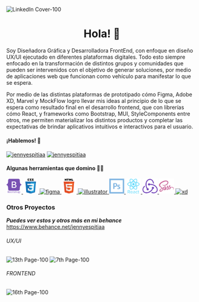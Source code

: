 ![LinkedIn Cover-100](https://user-images.githubusercontent.com/100818343/193979277-55aa8440-c8df-49e2-a345-2857320f8d4b.jpg)


### <h1 align="center"> Hola! 👋 </h1> 

Soy Diseñadora Gráfica y Desarrolladora FrontEnd, con enfoque en diseño UX/UI ejecutado en diferentes plataformas digitales. Todo esto siempre enfocado en la transformación de distintos grupos y comunidades que pueden ser intervenidos con el objetivo de generar soluciones, por medio de aplicaciones web que funcionan como vehículo para manifestar lo que se espera.

Por medio de las distintas plataformas de prototipado cómo Figma, Adobe XD, Marvel y MockFlow logro llevar mis ideas al principio de lo que se espera como resultado final en el desarrollo frontend, que con librerías cómo React, y frameworks como Bootstrap, MUI, StyleComponents entre otros, me permiten materializar los distintos productos y completar las expectativas de brindar aplicativos intuitivos e interactivos para el usuario.

<h4 align="left">¡Hablemos! 💬​</h4>
<p align="left">
<a href="https://linkedin.com/in/jennyespitiaa" target="blank"><img align="center" src="https://raw.githubusercontent.com/rahuldkjain/github-profile-readme-generator/master/src/images/icons/Social/linked-in-alt.svg" alt="jennyespitiaa" height="30" width="40" /></a>
<a href="https://www.behance.net/jennyespitiaa" target="blank"><img align="center" src="https://raw.githubusercontent.com/rahuldkjain/github-profile-readme-generator/master/src/images/icons/Social/behance.svg" alt="jennyespitiaa" height="30" width="40" /></a>
</p>

<h4 align="left">Algunas herramientas que domino 👩‍💻​</h4>

<p align="left"> 
<a href="https://getbootstrap.com" target="_blank" rel="noreferrer"> 
<img src="https://raw.githubusercontent.com/devicons/devicon/master/icons/bootstrap/bootstrap-plain-wordmark.svg" alt="bootstrap" width="40" height="40"/> </a> 
<a href="https://www.w3schools.com/css/" target="_blank" rel="noreferrer"> <img src="https://raw.githubusercontent.com/devicons/devicon/master/icons/css3/css3-original-wordmark.svg" alt="css3" width="40" height="40"/> </a> 
<a href="https://www.figma.com/" target="_blank" rel="noreferrer"> <img src="https://www.vectorlogo.zone/logos/figma/figma-icon.svg" alt="figma" width="40" height="40"/> </a> <a href="https://www.w3.org/html/" target="_blank" rel="noreferrer"> <img src="https://raw.githubusercontent.com/devicons/devicon/master/icons/html5/html5-original-wordmark.svg" alt="html5" width="40" height="40"/> </a> <a href="https://www.adobe.com/in/products/illustrator.html" target="_blank" rel="noreferrer"> <img src="https://www.vectorlogo.zone/logos/adobe_illustrator/adobe_illustrator-icon.svg" alt="illustrator" width="40" height="40"/> </a> <a href="https://www.photoshop.com/en" target="_blank" rel="noreferrer"> <img src="https://raw.githubusercontent.com/devicons/devicon/master/icons/photoshop/photoshop-line.svg" alt="photoshop" width="40" height="40"/> </a> <a href="https://reactjs.org/" target="_blank" rel="noreferrer"> <img src="https://raw.githubusercontent.com/devicons/devicon/master/icons/react/react-original-wordmark.svg" alt="react" width="40" height="40"/> </a> <a href="https://redux.js.org" target="_blank" rel="noreferrer"> <img src="https://raw.githubusercontent.com/devicons/devicon/master/icons/redux/redux-original.svg" alt="redux" width="40" height="40"/> </a> <a href="https://sass-lang.com" target="_blank" rel="noreferrer"> <img src="https://raw.githubusercontent.com/devicons/devicon/master/icons/sass/sass-original.svg" alt="sass" width="40" height="40"/> </a> <a href="https://www.adobe.com/products/xd.html" target="_blank" rel="noreferrer"> <img src="https://cdn.worldvectorlogo.com/logos/adobe-xd.svg" alt="xd" width="40" height="40"/> </a> </p>


<h3 align="left">Otros Proyectos</h3>

***Puedes ver estos y otros más en mi behance*** https://www.behance.net/jennyespitiaa

###### UX/UI

![13th Page-100](https://user-images.githubusercontent.com/100818343/193979755-6047acc0-81a6-4412-8e2e-0493fe347205.jpg) 
![7th Page-100](https://user-images.githubusercontent.com/100818343/193979933-9bdf7c39-b18f-4efd-bf84-1eef4b7bf4e6.jpg)

###### FRONTEND

![16th Page-100](https://user-images.githubusercontent.com/100818343/193980010-e5e656ec-61ea-42aa-b759-e91ea3581609.jpg)



